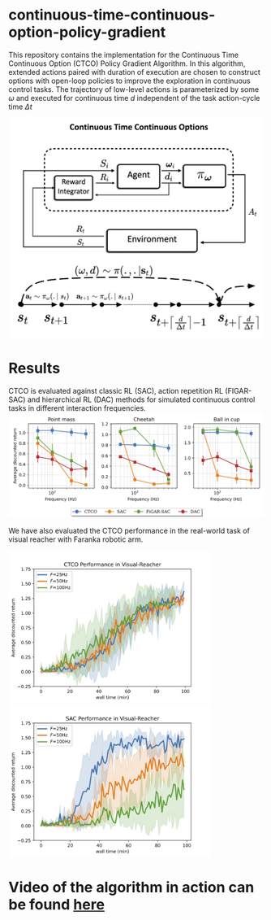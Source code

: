 # continuous-time-continuous-option-policy-gradient
This repository contains the implementation for the Continuous Time Continuous Option (CTCO) Policy Gradient Algorithm. In this algorithm, extended actions paired with duration of execution are chosen to construct options with open-loop policies to improve the exploration in continuous control tasks. The trajectory of low-level actions is parameterized by some $\omega$ and executed for continuous time $d$ independent of the task action-cycle time $\Delta t$

![](CTCO/IROS2023_Graphical_Abstract.jpg)


# Results
CTCO is evaluated against classic RL (SAC), action repetition RL (FIGAR-SAC) and hierarchical RL (DAC) methods for simulated continuous control tasks in different interaction frequencies.
![plot](CTCO/result_freq_analysis_img.jpg)

We have also evaluated the CTCO performance in the real-world task of visual reacher with Faranka robotic arm.

<p float="left">
  <img src="CTCO/iros_franka_sparse_CTCO.jpg" width="400" />
  <img src="CTCO/iros_franka_sparse_SAC.jpg" width="400" /> 
</p>

# Video of the algorithm in action can be found [here](https://drive.google.com/file/d/1To3a9e2yLDT6hiJvGhnFA_65emc3vjZw/view?usp=share_link)

